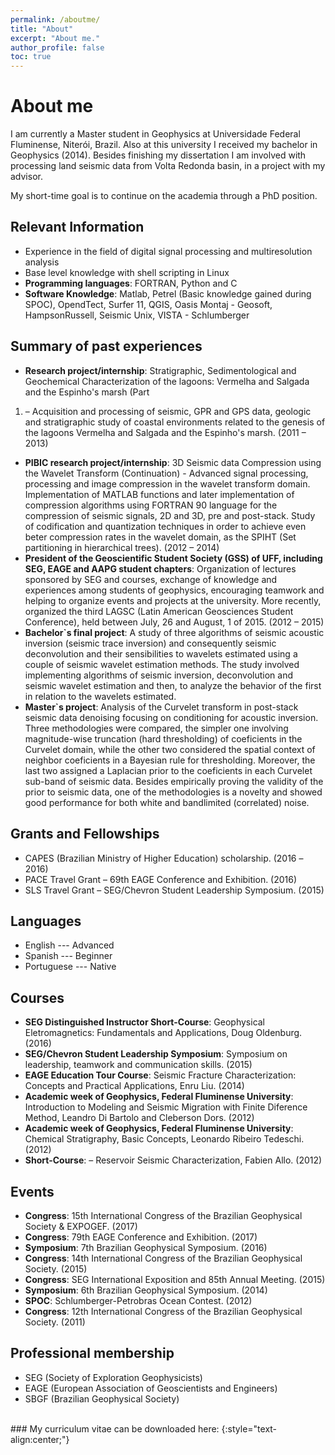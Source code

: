 ```yaml
---
permalink: /aboutme/
title: "About"
excerpt: "About me."
author_profile: false
toc: true
---
```


# About me

I am currently a Master student in Geophysics at Universidade Federal Fluminense, Niterói, Brazil. 
Also at this university I received my bachelor in Geophysics (2014). Besides finishing
my dissertation I am involved with processing land seismic data from Volta Redonda basin, in
a project with my advisor.

My short-time goal is to continue on the academia through a PhD position. 

## Relevant Information

  * Experience in the field of digital signal processing and multiresolution analysis
  * Base level knowledge with shell scripting 	in Linux
  * **Programming languages**: FORTRAN, Python and C
  * **Software Knowledge**: Matlab, Petrel (Basic knowledge gained during SPOC), OpendTect, Surfer 11, QGIS, Oasis Montaj - Geosoft, HampsonRussell, Seismic Unix, VISTA - Schlumberger

## Summary of past experiences

  * **Research project/internship**: Stratigraphic, Sedimentological and Geochemical
Characterization of the lagoons: Vermelha and Salgada and the Espinho's marsh (Part
1) – Acquisition and processing of seismic, GPR and GPS data, geologic and
stratigraphic study of coastal environments related to the genesis of the lagoons
Vermelha and Salgada and the Espinho's marsh. (2011 – 2013)
  * **PIBIC research project/internship**: 3D Seismic data Compression using the Wavelet
Transform (Continuation) - Advanced signal processing,
processing and image compression in the wavelet transform domain. Implementation
of MATLAB functions and later implementation of compression algorithms using
FORTRAN 90 language for the compression of seismic signals, 2D and 3D, pre and
post-stack. Study of codification and quantization techniques in order to achieve even
beter compression rates in the wavelet domain, as the SPIHT (Set partitioning in
hierarchical trees). (2012 – 2014)
  * **President of the Geoscientific Student Society (GSS) of UFF, including SEG,
EAGE and AAPG student chapters**: Organization of lectures sponsored by SEG
and courses, exchange of knowledge and experiences among students of geophysics,
encouraging teamwork and helping to organize events and projects at the university.
More recently, organized the third LAGSC (Latin American Geosciences Student
Conference), held between July, 26 and August, 1 of 2015. (2012 – 2015)
  * **Bachelor`s final project**: A study of three algorithms of seismic acoustic inversion (seismic trace inversion) and consequently seismic deconvolution and their sensibilities
to wavelets estimated using a couple of seismic wavelet estimation methods. The study
involved implementing algorithms of seismic inversion, deconvolution and seismic
wavelet estimation and then, to analyze the behavior of the first in relation to the
wavelets estimated.
  * **Master`s project**: Analysis of the Curvelet transform in post-stack seismic data
denoising focusing on conditioning for acoustic inversion. Three methodologies were
compared, the simpler one involving magnitude-wise truncation (hard thresholding) of
coeficients in the Curvelet domain, while the other two considered the spatial context
of neighbor coeficients in a Bayesian rule for thresholding. Moreover, the last two
assigned a Laplacian prior to the coeficients in each Curvelet sub-band of seismic data.
Besides empirically proving the validity of the prior to seismic data, one of the
methodologies is a novelty and showed good performance for both white and bandlimited
(correlated) noise.

## Grants and Fellowships

  * CAPES (Brazilian Ministry of Higher Education) scholarship. (2016 –2016)
  * PACE Travel Grant – 69th EAGE Conference and Exhibition. (2016)
  * SLS Travel Grant – SEG/Chevron Student Leadership Symposium. (2015)
	
## Languages 

  * English --- Advanced
  * Spanish --- Beginner
  * Portuguese --- Native
  
## Courses

  * **SEG Distinguished Instructor Short-Course**: Geophysical Eletromagnetics:
Fundamentals and Applications, Doug Oldenburg. (2016)
  * **SEG/Chevron Student Leadership Symposium**: Symposium on leadership,
teamwork and communication skills. (2015)
  * **EAGE Education Tour Course**: Seismic Fracture Characterization: Concepts and
Practical Applications, Enru Liu. (2014)
  * **Academic week of Geophysics, Federal Fluminense University**: Introduction to
Modeling and Seismic Migration with Finite Diference Method, Leandro Di Bartolo
and Cleberson Dors. (2012)
  * **Academic week of Geophysics, Federal Fluminense University**: Chemical
Stratigraphy, Basic Concepts, Leonardo Ribeiro Tedeschi. (2012)
  * **Short-Course**: – Reservoir Seismic Characterization, Fabien Allo. (2012)
  
## Events

  * **Congress**: 15th International Congress of the Brazilian Geophysical Society &
EXPOGEF. (2017)
  * **Congress**: 79th EAGE Conference and Exhibition. (2017)
  * **Symposium**: 7th Brazilian Geophysical Symposium. (2016)
  * **Congress**: 14th International Congress of the Brazilian Geophysical Society. (2015)
  * **Congress**: SEG International Exposition and 85th Annual Meeting. (2015)
  * **Symposium**: 6th Brazilian Geophysical Symposium. (2014)
  * **SPOC**: Schlumberger-Petrobras Ocean Contest. (2012)
  * **Congress**: 12th International Congress of the Brazilian Geophysical Society. (2011)
  
## Professional membership

  * SEG (Society of Exploration Geophysicists)
  * EAGE (European Association of Geoscientists and Engineers)
  * SBGF (Brazilian Geophysical Society)



<br/>  
### My curriculum vitae can be downloaded here: 
{:style="text-align:center;"}

<p style="text-align:center"><a href="/Victor-M-Gomes.github.io/assets/CV/Victor_Martins_Gomes_Curriculum.pdf" download="victorcurriculum.pdf"><i class="far fa-fw fa-arrow-alt-circle-down fa-3x" aria-hidden="true"></i></a></p>




